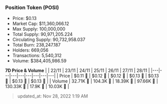 
  ### Position Token (POSI)
  - Price: $0.13
  - Market Cap: $11,360,066.12
  - Max Supply: 100,000,000
  - Total Supply: 90,971,205.224
  - Circulating Supply: 90,732,958.037
  - Total Burn: 238,247.187
  - Holders: 669,056
  - Transactions: 5,540,312
  - Volume: $384,405,986.59

  **7D Price & Volume**
  | | 22&#x2F;11 | 23&#x2F;11 | 24&#x2F;11 | 25&#x2F;11 | 26&#x2F;11 | 27&#x2F;11 | 28&#x2F;11 |
  |---|---|---|---|---|---|---|---|
  | Price | $0.11 🚀 | $0.12 🚀 | $0.12 🚀 | $0.13 🚀 | $0.13 🔻 | $0.13 🚀 | $0.13 🔻 |
  | Volume | 32.71K 🔻 | 104.3K 🚀 | 18.39K 🔻 | 97.66K 🚀 | 130.33K 🚀 | 17.9K 🔻 | 10.03K 🔻 |

  > updated_at: Nov 28, 2022 1:19 AM
